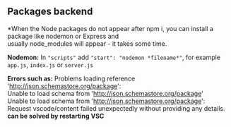 ## Packages backend

*When the Node packages do not appear after npm i, you can install a package like nodemon or Express and  
usually node_modules will appear - it takes some time.

**Nodemon:**
In `"scripts"` add `"start": "nodemon *filename*"`, for example `app.js`, `index.js` or `server.js`  

**Errors such as:**
Problems loading reference 'http://json.schemastore.org/package':  
Unable to load schema from 'http://json.schemastore.org/package'  
Unable to load schema from 'http://json.schemastore.org/package': Request vscode/content failed unexpectedly without providing any details.  
**can be solved by restarting VSC**  

